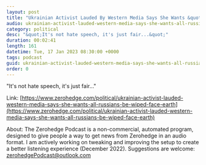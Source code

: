 ```yaml
---
layout: post
title: "Ukrainian Activist Lauded By Western Media Says She Wants &quot;All Russians&quot; To Be &quot;Wiped Off The Face Of The Earth&quot;"
audio: ukrainian-activist-lauded-western-media-says-she-wants-all-russians-be-wiped-face-earth-0
category: political
desc: "&quot;It's not hate speech, it's just fair...&quot;"
duration: 00:02:41
length: 161
datetime: Tue, 17 Jan 2023 08:30:00 +0000
tags: podcast
guid: ukrainian-activist-lauded-western-media-says-she-wants-all-russians-be-wiped-face-earth-0
order: 0
---
```

&quot;It's not hate speech, it's just fair...&quot;

Link: [https://www.zerohedge.com/political/ukrainian-activist-lauded-western-media-says-she-wants-all-russians-be-wiped-face-earth](https://www.zerohedge.com/political/ukrainian-activist-lauded-western-media-says-she-wants-all-russians-be-wiped-face-earth)

About: The Zerohedge Podcast is a non-commercial, automated program, designed to give people a way to get news from Zerohedge in an audio format.  I am actively working on tweaking and improving the setup to create a better listening experience (December 2022).  Suggestions are welcome: [zerohedgePodcast@outlook.com](mailto:zerohedgePodcast@outlook.com)